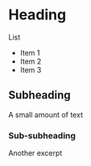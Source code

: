 # Heading

List
* Item 1
* Item 2
* Item 3

## Subheading
A small amount of text

### Sub-subheading
Another excerpt